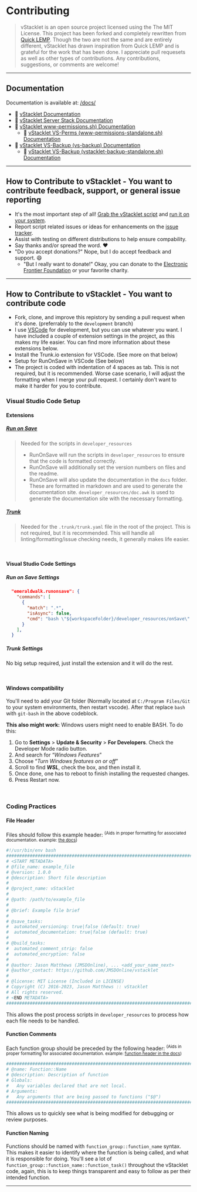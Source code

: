 # Contributing

> vStacklet is an open source project licensed using the The MIT License.
> This project has been forked and completely rewritten from [Quick LEMP](https://github.com/jbradach/quick-lemp/).
> Though the two are not the same and are entirely different, vStacklet has drawn inspiration from Quick LEMP and is grateful for the work that has been done.
> I appreciate pull requesets as well as other types of contributions. Any contributions, suggestions, or comments are welcome!

---

## Documentation

Documentation is available at: [/docs/](https://github.com/JMSDOnline/vstacklet/tree/main/docs)
 - :book: [vStacklet Documentation](https://github.com/JMSDOnline/vstacklet/blob/main/docs/setup/vstacklet.sh.md)
 - :book: [vStacklet Server Stack Documentation](https://github.com/JMSDOnline/vstacklet/blob/main/docs/setup/vstacklet-server-stack.sh.md)
 - :book: [vStacklet www-permissions.sh) Documentation](https://github.com/JMSDOnline/vstacklet/blob/main/docs/bin/www-permissions.sh.md)
   - :book: [vStacklet VS-Perms (www-permissions-standalone.sh) Documentation](https://github.com/JMSDOnline/vstacklet/blob/main/docs/bin/www-permissions-standalone.sh.md)
 - :book: [vStacklet VS-Backup (vs-backup) Documentation](https://github.com/JMSDOnline/vstacklet/blob/main/docs/bin/backup/vs-backup.md)
   - :book: [vStacklet VS-Backup (vstacklet-backup-standalone.sh) Documentation](https://github.com/JMSDOnline/vstacklet/blob/main/docs/bin/backup/vstacklet-backup-standalone.sh.md)

---

## How to Contribute to vStacklet - You want to contribute feedback, support, or general issue reporting

 - It's the most important step of all! [Grab the vStacklet script](https://github.com/JMSDOnline/vstacklet/tree/main#getting-started) and [run it on your system](https://github.com/JMSDOnline/vstacklet/tree/main#example).
 - Report script related issues or ideas for enhancements on the [issue tracker](https://github.com/JMSDOnline/vstacklet/issues).
 - Assist with testing on different distributions to help ensure compability.
 - Say thanks and/or spread the word. :heart:
 - "Do you accept donations?" Nope, but I do accept feedback and support. :smile:
   - "But I really want to donate!" Okay, you can donate to the [Electronic Frontier Foundation](https://www.eff.org/) or your favorite charity.

---

## How to Contribute to vStacklet - You want to contribute code

 - Fork, clone, and improve this repistory by sending a pull request when it's done. (preferrably to the `development` branch)
 - I use [VSCode](https://code.visualstudio.com/) for development, but you can use whatever you want. I have included a couple of extension settings in the project, as this makes my life easier. You can find more information about these extensions below.
 - Install the Trunk.io extension for VSCode. (See more on that below)
 - Setup for RunOnSave in VSCode (See below)
 - The project is coded with indentation of 4 spaces as tab. This is not required, but it is recommended. Worse case scenario, I will adjust the formatting when I merge your pull request. I certainly don't want to make it harder for you to contribute.

### Visual Studio Code Setup

#### Extensions

##### [Run on Save](https://marketplace.visualstudio.com/items?itemName=emeraldwalk.RunOnSave)

> Needed for the scripts in `developer_resources`
> - RunOnSave will run the scripts in `developer_resources` to ensure that the code is formatted correctly.
> - RunOnSave will additionally set the version numbers on files and the readme.
> - RunOnSave will also update the documentation in the `docs` folder. These are formatted in markdown and are used to generate the documentation site. `developer_resources/doc.awk` is used to generate the documentation site with the necessary formatting.

##### [Trunk](https://marketplace.visualstudio.com/items?itemName=trunk.io)

> Needed for the `.trunk/trunk.yaml` file in the root of the project. This is not required, but it is recommended. This will handle all linting/formatting/issue checking needs, it generally makes life easier.

<br />

#### Visual Studio Code Settings

##### Run on Save Settings

```json
  "emeraldwalk.runonsave": {
    "commands": [
      {
        "match": ".*",
        "isAsync": false,
        "cmd": "bash \"${workspaceFolder}/developer_resources/onSave\" \"${file}\" \"${workspaceFolder}\""
      }
    ],
  }
```

##### Trunk Settings

No big setup required, just install the extension and it will do the rest.

<br />

#### Windows compatibility

You'll need to add your Git folder (Normally located at `C:/Program Files/Git` to your system environments, then restart vscode). After that replace `bash` with `git-bash` in the above codeblock.

**This also might work:**
Windows users might need to enable BASH. To do this:
 1. Go to **Settings** > **Update & Security** > **For Developers**. Check the Developer Mode radio button.
 2. And search for “*Windows Features*”
 3. Choose “*Turn Windows features on or off*”
 4. Scroll to find ***WSL***, check the box, and then install it.
 5. Once done, one has to reboot to finish installing the requested changes.
 6. Press Restart now.

<br />

### Coding Practices

#### File Header

Files should follow this example header: <sup>(Aids in proper formatting for associated documentation. example: [the docs](https://github.com/JMSDOnline/vstacklet/blob/main/docs/setup/vstacklet-server-stack.sh.md))</sup>

```bash
#!/usr/bin/env bash
################################################################################
# <START METADATA>
# @file_name: example_file
# @version: 1.0.0
# @description: Short file description
#
# @project_name: vStacklet
#
# @path: /path/to/example_file
#
# @brief: Example file brief
#
# @save_tasks:
#  automated_versioning: true|false (default: true)
#  automated_documentation: true|false (default: true)
#
# @build_tasks:
#  automated_comment_strip: false
#  automated_encryption: false
#
# @author: Jason Matthews (JMSDOnline), ... <add_your_name_next>
# @author_contact: https://github.com/JMSDOnline/vstacklet
#
# @license: MIT License (Included in LICENSE)
# Copyright (C) 2016-2023, Jason Matthews :: vStacklet
# All rights reserved.
# <END METADATA>
################################################################################
```

This allows the post process scripts in `developer_resources` to process how each file needs to be handled.

#### Function Comments

Each function group should be preceded by the following header: <sup>(Aids in proper formatting for associated documentation. example: [function header in the docs](https://github.com/JMSDOnline/vstacklet/blob/main/docs/setup/vstacklet-server-stack.sh.md#vstackletcsfinstall))</sup>

```bash
################################################################################
# @name: Function::Name
# @description: Description of function
# Globals:
#   Any variables declared that are not local.
# Arguments:
#   Any arguments that are being passed to functions ("$@")
################################################################################
```

This allows us to quickly see what is being modified for debugging or review purposes.

#### Function Naming

Functions should be named with `function_group::function_name` syntax. This makes it easier to identify where the function is being called, and what it is responsible for doing. You'll see a lot of `function_group::function_name::function_task()` throughout the vStacklet code, again, this is to keep things transparent and easy to follow as per their intended function.

---